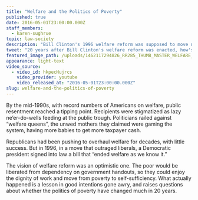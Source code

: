 ```yaml
---
title: "Welfare and the Politics of Poverty"
published: true
date: 2016-05-01T23:00:00.000Z
staff_members:
  - karen-sughrue
topic: law-society
description: "Bill Clinton's 1996 welfare reform was supposed to move needy families off government handouts and onto a path out of poverty. Twenty years later, how has it turned out?"
tweet: "20 years after Bill Clinton's welfare reform was enacted, how's it working out for poor families?"
featured_image_path: /uploads/1462117294826_RR285_THUMB_MASTER_WELFARE_REUTERS_RTRKPG_CROPPED_2.jpg
appearance: light-text
video_source:
  - video_id: hkpecHujrcs
    video_provider: youtube
    video_released_at: "2016-05-01T23:00:00.000Z"
slug: welfare-and-the-politics-of-poverty
---
```


By the mid-1990s, with record numbers of Americans on welfare, public resentment reached a tipping point. Recipients were stigmatized as lazy ne’er-do-wells feeding at the public trough. Politicians railed against “welfare queens”, the unwed mothers they claimed were gaming the system, having more babies to get more taxpayer cash.

Republicans had been pushing to overhaul welfare for decades, with little success. But in 1996, in a move that outraged liberals, a Democratic president signed into law a bill that “ended welfare as we know it.”

The vision of welfare reform was an optimistic one. The poor would be liberated from dependency on government handouts, so they could enjoy the dignity of work and move from poverty to self-sufficiency. What actually happened is a lesson in good intentions gone awry, and raises questions about whether the politics of poverty have changed much in 20 years.

